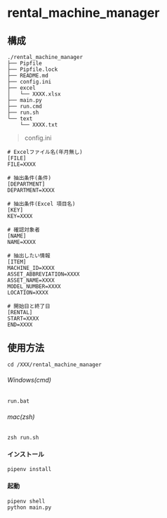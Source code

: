 # rental_machine_manager


## 構成
```
./rental_machine_manager
├── Pipfile
├── Pipfile.lock
├── README.md
├── config.ini
├── excel
│   └── XXXX.xlsx
├── main.py
├── run.cmd
├── run.sh
└── text
    └── XXXX.txt
```

> config.ini
```
# Excelファイル名(年月無し)
[FILE]
FILE=XXXX

# 抽出条件(条件)
[DEPARTMENT]
DEPARTMENT=XXXX

# 抽出条件(Excel 項目名)
[KEY]
KEY=XXXX

# 確認対象者
[NAME]
NAME=XXXX

# 抽出したい情報
[ITEM]
MACHINE_ID=XXXX
ASSET_ABBREVIATION=XXXX
ASSET_NAME=XXXX
MODEL_NUMBER=XXXX
LOCATION=XXXX

# 開始日と終了日
[RENTAL]
START=XXXX
END=XXXX
```

## 使用方法
```
cd /XXX/rental_machine_manager
```
###### Windows(cmd)
```
run.bat
```
###### mac(zsh)
```
zsh run.sh
```

#### インストール
```
pipenv install
```
#### 起動
```
pipenv shell
python main.py
```